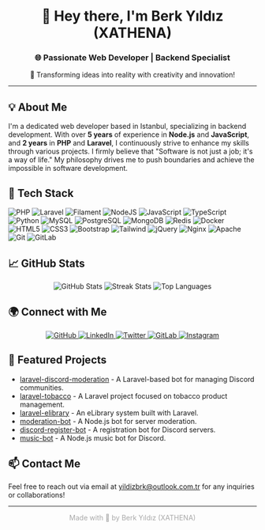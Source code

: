<div align="center">
<h1>👋 Hey there, I'm Berk Yıldız (XATHENA)</h1>
<h3>🌐 Passionate Web Developer | Backend Specialist</h3>
<p>🚀 Transforming ideas into reality with creativity and innovation!</p>
</div>

---

## 💡 About Me
I'm a dedicated web developer based in Istanbul, specializing in backend development. With over **5 years** of experience in **Node.js** and **JavaScript**, and **2 years** in **PHP** and **Laravel**, I continuously strive to enhance my skills through various projects. I firmly believe that "Software is not just a job; it's a way of life." My philosophy drives me to push boundaries and achieve the impossible in software development.

## 🔧 Tech Stack
![PHP](https://img.shields.io/badge/php-%23777BB4.svg?style=for-the-badge&logo=php&logoColor=white)
![Laravel](https://img.shields.io/badge/laravel-%23FF2D20.svg?style=for-the-badge&logo=laravel&logoColor=white)
![Filament](https://img.shields.io/badge/filament-%23000000.svg?style=for-the-badge&logo=filament&logoColor=white)
![NodeJS](https://img.shields.io/badge/node.js-6DA55F?style=for-the-badge&logo=node.js&logoColor=white)
![JavaScript](https://img.shields.io/badge/javascript-%23323330.svg?style=for-the-badge&logo=javascript&logoColor=%23F7DF1E)
![TypeScript](https://img.shields.io/badge/typescript-%23007ACC.svg?style=for-the-badge&logo=typescript&logoColor=white)
![Python](https://img.shields.io/badge/python-3670A0?style=for-the-badge&logo=python&logoColor=ffdd54)
![MySQL](https://img.shields.io/badge/mysql-%23000.svg?style=for-the-badge&logo=mysql&logoColor=white)
![PostgreSQL](https://img.shields.io/badge/postgresql-%23316192.svg?style=for-the-badge&logo=postgresql&logoColor=white)
![MongoDB](https://img.shields.io/badge/mongodb-%2347A248.svg?style=for-the-badge&logo=mongodb&logoColor=white)
![Redis](https://img.shields.io/badge/redis-%E40000.svg?style=for-the-badge&logo=redis&logoColor=white)
![Docker](https://img.shields.io/badge/docker-%232496ED.svg?style=for-the-badge&logo=docker&logoColor=white)
![HTML5](https://img.shields.io/badge/html5-%23E34F26.svg?style=for-the-badge&logo=html5&logoColor=white)
![CSS3](https://img.shields.io/badge/css3-%231572B6.svg?style=for-the-badge&logo=css3&logoColor=white)
![Bootstrap](https://img.shields.io/badge/bootstrap-%237952B3.svg?style=for-the-badge&logo=bootstrap&logoColor=white)
![Tailwind](https://img.shields.io/badge/tailwindcss-%234B5563.svg?style=for-the-badge&logo=tailwind-css&logoColor=white)
![jQuery](https://img.shields.io/badge/jquery-%23052C5C.svg?style=for-the-badge&logo=jquery&logoColor=white)
![Nginx](https://img.shields.io/badge/nginx-%23009639.svg?style=for-the-badge&logo=nginx&logoColor=white)
![Apache](https://img.shields.io/badge/apache-%23D42029.svg?style=for-the-badge&logo=apache&logoColor=white)
![Git](https://img.shields.io/badge/git-scm.svg?style=for-the-badge&logo=git&logoColor=white)
![GitLab](https://img.shields.io/badge/gitlab-330F63.svg?style=for-the-badge&logo=gitlab&logoColor=white)

## 📈 GitHub Stats
<div align="center">
<img src="https://github-readme-stats.vercel.app/api?username=devxathena&theme=dark&hide_border=false&include_all_commits=true&count_private=true" alt="GitHub Stats">
<img src="https://github-readme-streak-stats.herokuapp.com/?user=devxathena&theme=dark&hide_border=false" alt="Streak Stats">
<img src="https://github-readme-stats.vercel.app/api/top-langs/?username=devxathena&theme=dark&hide_border=false&include_all_commits=true&count_private=true&layout=compact" alt="Top Languages">
</div>

## 🌍 Connect with Me
<div align="center">
<a href="https://github.com/devxathena" target="_blank">
    <img src="https://img.shields.io/badge/github-%2324292e.svg?&style=for-the-badge&logo=github&logoColor=white" alt="GitHub"/>
</a>
<a href="https://linkedin.com/in/yildizbrk" target="_blank">
    <img src="https://img.shields.io/badge/linkedin-%231E77B5.svg?&style=for-the-badge&logo=linkedin&logoColor=white" alt="LinkedIn"/>
</a>
<a href="https://twitter.com/berkxathena" target="_blank">
    <img src="https://img.shields.io/badge/twitter-%2300acee.svg?&style=for-the-badge&logo=twitter&logoColor=white" alt="Twitter"/>
</a>
<a href="https://gitlab.com/devxathena" target="_blank">
    <img src="https://img.shields.io/badge/gitlab-330F63.svg?&style=for-the-badge&logo=gitlab&logoColor=white" alt="GitLab"/>
</a>
<a href="https://instagram.com/xathenagram" target="_blank">
    <img src="https://img.shields.io/badge/instagram-%23000000.svg?&style=for-the-badge&logo=instagram&logoColor=white" alt="Instagram"/>
</a>
</div>

## 🌟 Featured Projects
- [laravel-discord-moderation](https://github.com/devxathena/laravel-discord-moderation) - A Laravel-based bot for managing Discord communities.
- [laravel-tobacco](https://github.com/devxathena/laravel-tobacco) - A Laravel project focused on tobacco product management.
- [laravel-elibrary](https://github.com/devxathena/laravel-elibrary) - An eLibrary system built with Laravel.
- [moderation-bot](https://github.com/devxathena/moderation-bot) - A Node.js bot for server moderation.
- [discord-register-bot](https://github.com/devxathena/discord-register-bot) - A registration bot for Discord servers.
- [music-bot](https://github.com/devxathena/music-bot) - A Node.js music bot for Discord.

## 📫 Contact Me
Feel free to reach out via email at [yildizbrk@outlook.com.tr](mailto:yildizbrk@outlook.com.tr) for any inquiries or collaborations!

---

<div align="center" style="color: darkgrey;">
    Made with 💜 by Berk Yıldız (XATHENA)
</div>
